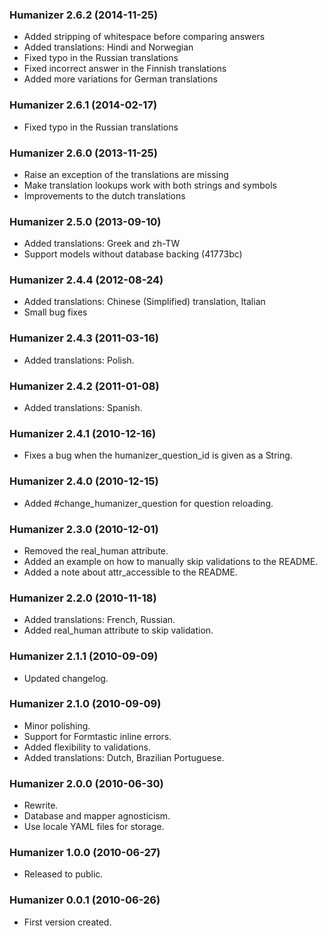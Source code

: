 ### Humanizer 2.6.2 (2014-11-25)

* Added stripping of whitespace before comparing answers
* Added translations: Hindi and Norwegian
* Fixed typo in the Russian translations
* Fixed incorrect answer in the Finnish translations
* Added more variations for German translations

### Humanizer 2.6.1 (2014-02-17)

* Fixed typo in the Russian translations

### Humanizer 2.6.0 (2013-11-25)

* Raise an exception of the translations are missing
* Make translation lookups work with both strings and symbols
* Improvements to the dutch translations

### Humanizer 2.5.0 (2013-09-10)

* Added translations: Greek and zh-TW
* Support models without database backing (41773bc)

### Humanizer 2.4.4 (2012-08-24)

* Added translations: Chinese (Simplified) translation, Italian
* Small bug fixes

### Humanizer 2.4.3 (2011-03-16)

* Added translations: Polish.

### Humanizer 2.4.2 (2011-01-08)

* Added translations: Spanish.


### Humanizer 2.4.1 (2010-12-16)

* Fixes a bug when the humanizer_question_id is given as a String.


### Humanizer 2.4.0 (2010-12-15)

* Added #change_humanizer_question for question reloading.


### Humanizer 2.3.0 (2010-12-01)

* Removed the real_human attribute.
* Added an example on how to manually skip validations to the README.
* Added a note about attr_accessible to the README.


### Humanizer 2.2.0 (2010-11-18)

* Added translations: French, Russian.
* Added real_human attribute to skip validation.


### Humanizer 2.1.1 (2010-09-09)

* Updated changelog.


### Humanizer 2.1.0 (2010-09-09)

* Minor polishing.
* Support for Formtastic inline errors.
* Added flexibility to validations.
* Added translations: Dutch, Brazilian Portuguese.


### Humanizer 2.0.0 (2010-06-30)

* Rewrite.
* Database and mapper agnosticism.
* Use locale YAML files for storage.


### Humanizer 1.0.0 (2010-06-27)

* Released to public.


### Humanizer 0.0.1 (2010-06-26)

* First version created.
